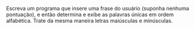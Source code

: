 Escreva um programa que insere uma frase do usuário (suponha nenhuma pontuação), e então determina e exibe as palavras únicas em ordem alfabética. Trate da mesma maneira letras maiúsculas e minúsculas.